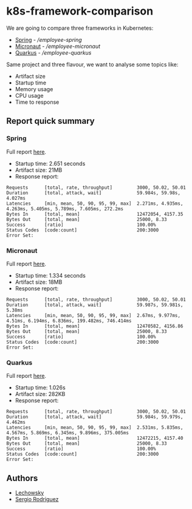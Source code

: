 # k8s-framework-comparison

We are going to compare three frameworks in Kubernetes:

* [Spring](https://spring.io/) - _/employee-spring_
* [Micronaut](https://micronaut.io/) - _/employee-micronaut_
* [Quarkus](https://quarkus.io/) - _/employee-quarkus_

Same project and three flavour, we want to analyse some topics like:

* Artifact size
* Startup time
* Memory usage
* CPU usage
* Time to response

## Report quick summary

### Spring

Full report [here](/employee-spring/vegeta/REPORT.md).

* Startup time: 2.651 seconds
* Artifact size: 21MB
* Response report:
```
Requests      [total, rate, throughput]         3000, 50.02, 50.01
Duration      [total, attack, wait]             59.984s, 59.98s, 4.027ms
Latencies     [min, mean, 50, 90, 95, 99, max]  2.271ms, 4.935ms, 4.263ms, 5.405ms, 5.789ms, 7.605ms, 272.2ms
Bytes In      [total, mean]                     12472054, 4157.35
Bytes Out     [total, mean]                     25000, 8.33
Success       [ratio]                           100.00%
Status Codes  [code:count]                      200:3000  
Error Set:
```

### Micronaut

Full report [here](/employee-micronaut/vegeta/REPORT.md).

* Startup time: 1.334 seconds
* Artifact size: 18MB
* Response report:
```
Requests      [total, rate, throughput]         3000, 50.02, 50.01
Duration      [total, attack, wait]             59.987s, 59.981s, 5.38ms
Latencies     [min, mean, 50, 90, 95, 99, max]  2.67ms, 9.977ms, 4.51ms, 6.194ms, 6.836ms, 199.482ms, 746.414ms
Bytes In      [total, mean]                     12470582, 4156.86
Bytes Out     [total, mean]                     25000, 8.33
Success       [ratio]                           100.00%
Status Codes  [code:count]                      200:3000  
Error Set:
```

### Quarkus

Full report [here](/employee-quarkus/vegeta/REPORT.md).

* Startup time: 1.026s
* Artifact size: 282KB
* Response report:
```
Requests      [total, rate, throughput]         3000, 50.02, 50.01
Duration      [total, attack, wait]             59.984s, 59.979s, 4.462ms
Latencies     [min, mean, 50, 90, 95, 99, max]  2.531ms, 5.835ms, 4.567ms, 5.869ms, 6.345ms, 9.896ms, 375.005ms
Bytes In      [total, mean]                     12472215, 4157.40
Bytes Out     [total, mean]                     25000, 8.33
Success       [ratio]                           100.00%
Status Codes  [code:count]                      200:3000  
Error Set:
```

## Authors

* [Lechowsky](https://github.com/lechowsky)
* [Sergio Rodriguez](https://github.com/serrodcal)
